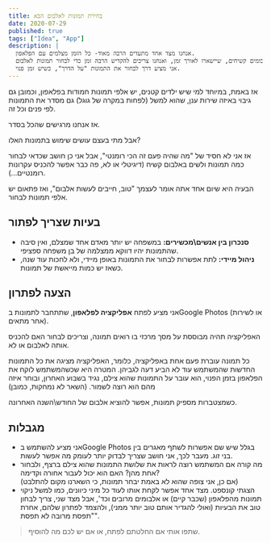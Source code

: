 ```yaml
---
title: בחירת תמונות לאלבום הבא
date: 2020-07-29
published: true
tags: ["Idea", "App"]
description: |
  אנחנו מצד אחד מתעדים הרבה מאוד- כל הזמן מצלמים עם הפלאפון.
  מצד שני, אין לנו אלבומים קשיחים, שיישארו לאורך זמן, ואנחנו צריכים להקדיש הרבה זמן כדי לבחור תמונות לאלבום.
  אני מציע דרך לבחור את התמונות "על הדרך", כשיש זמן פנוי.
---
```


אז באמת, במיוחד למי שיש ילדים קטנים, יש אלפי תמונות חמודות בפלאפון, וכמובן גם גיבוי באיזה שירות ענן, שהוא למשל (לפחות במקרה של גוגל) גם מסדר את התמונות לפי פנים וכל זה.

אז אנחנו מרגישים שהכל בסדר.

אבל מתי בעצם עושים שימוש בתמונות האלו?

אז אני לא חסיד של "מה שהיה פעם זה הכי רומנטי", אבל אני כן חושב שכדאי לבחור כמה תמונות ולשים באלבום קשיח (דיגיטלי או לא, פה כבר אפשר להכניס עקרונות רומנטיים...).

הבעיה היא שיום אחד אתה אומר לעצמך "טוב, חייבים לעשות אלבום", ואז פתאום יש אלפי תמונות לבחור.

## בעיות שצריך לפתור

- **סנכרון בין אנשים\מכשירים:** במשפחה יש יותר מאדם אחד שמצלם, ואין סיבה שהתמונות יהיו דווקא ממצלמה של בן משפחה ספציפי.
- **ניהול מיידי:** לתת אפשרות לבחור את התמונות באופן מיידי, ולא לחכות עוד שנה, כשאז יש כמות מייאשת של תמונות.

## הצעה לפתרון

אני מציע לפתח **אפליקציה לפלאפון**, שתתחבר לתמונות בGoogle Photos (או לשירות אחר מתאים).

האפליקציה תהיה מבוססת על מסך מרכזי בו רואים תמונה, וצריכים לבחור האם להכניס אותה לאלבום או לא.

כל תמונה עוברת פעם אחת באפליקציה, כלומר, האפליקציה מציגה את כל התמונות החדשות שהמשתמש עוד לא הביע דעה לגביהן. המטרה היא שכשהמשתמש לוקח את הפלאפון בזמן הפנוי, הוא עובר על התמונות שהוא צילם, נגיד בשבוע האחרון, ובוחר איזה מהם הוא רוצה לשמור. (השאר לא נמחקות, כמובן)

כשמצטברות מספיק תמונות, אפשר להוציא אלבום של החודש\השנה האחרונה.

## מגבלות

- אני מציע להשתמש בGoogle Photos בגלל שיש שם אפשרות לשתף מאגרים בין בני זוג. מעבר לכך, אני חושב שצריך לבדוק יותר לעומק מה אפשר לעשות.
- מה קורה אם המשתמש רוצה לראות את שלושת התמונות שהוא צילם ברצף, ולבחור אחת מהן? האם הוא יכול לעבור אחורה וקדימה?  
  (אם כן, אני צופה שהוא לא באמת יבחר תמונות, כי השארנו מקום להתלבט)
- הצגתי קונספט. מצד אחד אפשר לקחת אותו לעוד כל מיני כיוונים, כמו למשל ניקוי תמונות מהפלאפון (שכבר קיים) או אלבומים מרובים וכד', אבל מצד שני, צריך לבחון טוב את הבעיות (ואולי להגדיר אותם טוב יותר ממני), ולהצמד לפתרון שלהם, אחרת "תפסת מרובה לא תפסת".

> שתפו אותי אם החלטתם לפתח, או אם יש לכם מה להוסיף.
